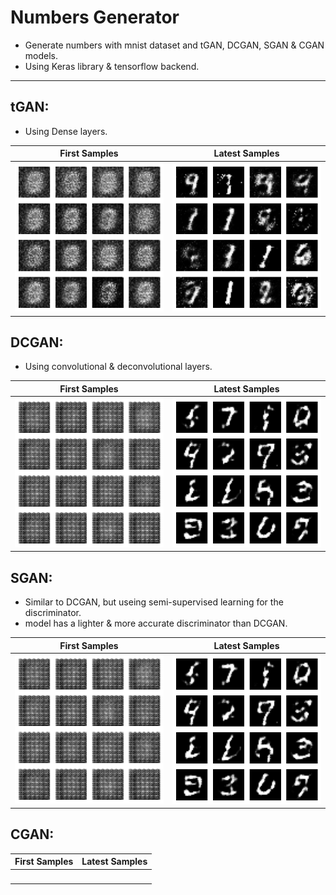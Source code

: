 # Numbers Generator
- Generate numbers with mnist dataset and tGAN, DCGAN, SGAN & CGAN models.
- Using Keras library & tensorflow backend.

----------------------------------------------------------------------------
## tGAN:
- Using Dense layers.

First Samples             |  Latest Samples
:-------------------------:|:-------------------------:
![](GAN/GAN_first_test_samples.png)  |  ![](GAN/GAN_latest_test_samples.png)

## DCGAN:
- Using convolutional & deconvolutional layers.

First Samples             |  Latest Samples
:-------------------------:|:-------------------------:
![](DCGAN/DCGAN_first_test_samples.png)  |  ![](DCGAN/DCGAN_latest_test_samples.png)

## SGAN:
- Similar to DCGAN, but useing semi-supervised learning for the discriminator.
- model has a lighter & more accurate discriminator than DCGAN.

First Samples             |  Latest Samples
:-------------------------:|:-------------------------:
![](DCGAN/DCGAN_first_test_samples.png)  |  ![](DCGAN/DCGAN_latest_test_samples.png)

## CGAN:

First Samples             |  Latest Samples
:-------------------------:|:-------------------------:
![]()  |  ![]()

